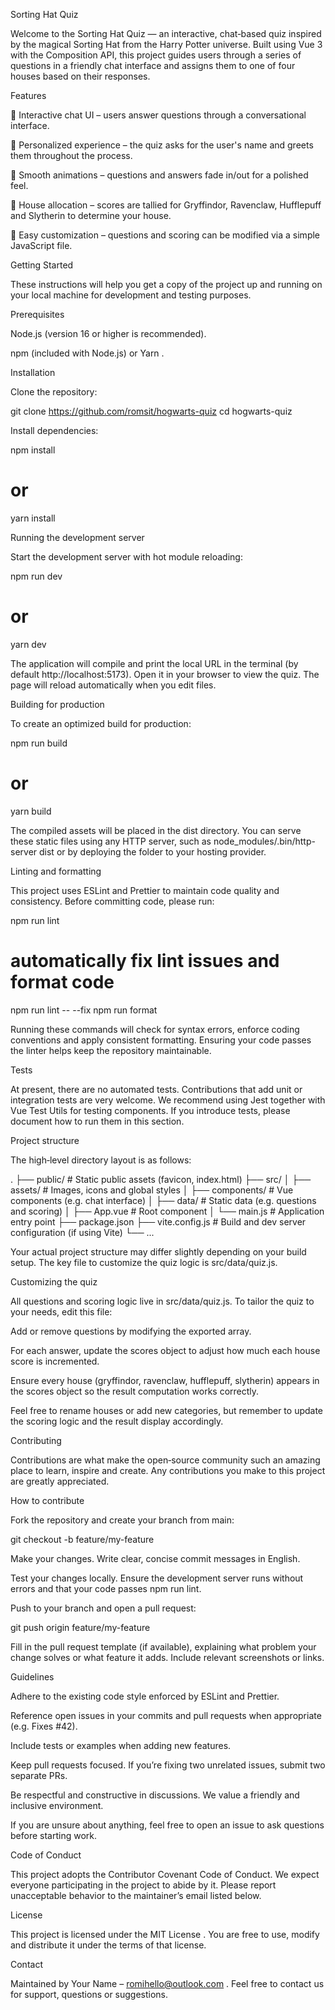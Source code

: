Sorting Hat Quiz

Welcome to the Sorting Hat Quiz — an interactive, chat‑based quiz inspired by the magical Sorting Hat from the Harry Potter universe. Built using Vue 3
 with the Composition API, this project guides users through a series of questions in a friendly chat interface and assigns them to one of four houses based on their responses.

Features

🔮 Interactive chat UI – users answer questions through a conversational interface.

🧙 Personalized experience – the quiz asks for the user's name and greets them throughout the process.

🎨 Smooth animations – questions and answers fade in/out for a polished feel.

🏰 House allocation – scores are tallied for Gryffindor, Ravenclaw, Hufflepuff and Slytherin to determine your house.

🔧 Easy customization – questions and scoring can be modified via a simple JavaScript file.

Getting Started

These instructions will help you get a copy of the project up and running on your local machine for development and testing purposes.

Prerequisites

Node.js
 (version 16 or higher is recommended).

npm (included with Node.js) or Yarn
.

Installation

Clone the repository:

git clone https://github.com/romsit/hogwarts-quiz
cd hogwarts-quiz


Install dependencies:

npm install
# or
yarn install

Running the development server

Start the development server with hot module reloading:

npm run dev
# or
yarn dev


The application will compile and print the local URL in the terminal (by default http://localhost:5173). Open it in your browser to view the quiz. The page will reload automatically when you edit files.

Building for production

To create an optimized build for production:

npm run build
# or
yarn build


The compiled assets will be placed in the dist directory. You can serve these static files using any HTTP server, such as node_modules/.bin/http-server dist or by deploying the folder to your hosting provider.

Linting and formatting

This project uses ESLint
 and Prettier
 to maintain code quality and consistency. Before committing code, please run:

npm run lint
# automatically fix lint issues and format code
npm run lint -- --fix
npm run format


Running these commands will check for syntax errors, enforce coding conventions and apply consistent formatting. Ensuring your code passes the linter helps keep the repository maintainable.

Tests

At present, there are no automated tests. Contributions that add unit or integration tests are very welcome. We recommend using Jest
 together with Vue Test Utils
 for testing components. If you introduce tests, please document how to run them in this section.

Project structure

The high‑level directory layout is as follows:

.
├── public/               # Static public assets (favicon, index.html)
├── src/
│   ├── assets/           # Images, icons and global styles
│   ├── components/       # Vue components (e.g. chat interface)
│   ├── data/             # Static data (e.g. questions and scoring)
│   ├── App.vue           # Root component
│   └── main.js           # Application entry point
├── package.json
├── vite.config.js        # Build and dev server configuration (if using Vite)
└── ...


Your actual project structure may differ slightly depending on your build setup. The key file to customize the quiz logic is src/data/quiz.js.

Customizing the quiz

All questions and scoring logic live in src/data/quiz.js. To tailor the quiz to your needs, edit this file:

Add or remove questions by modifying the exported array.

For each answer, update the scores object to adjust how much each house score is incremented.

Ensure every house (gryffindor, ravenclaw, hufflepuff, slytherin) appears in the scores object so the result computation works correctly.

Feel free to rename houses or add new categories, but remember to update the scoring logic and the result display accordingly.

Contributing

Contributions are what make the open‑source community such an amazing place to learn, inspire and create. Any contributions you make to this project are greatly appreciated.

How to contribute

Fork the repository and create your branch from main:

git checkout -b feature/my-feature


Make your changes. Write clear, concise commit messages in English.

Test your changes locally. Ensure the development server runs without errors and that your code passes npm run lint.

Push to your branch and open a pull request:

git push origin feature/my-feature


Fill in the pull request template (if available), explaining what problem your change solves or what feature it adds. Include relevant screenshots or links.

Guidelines

Adhere to the existing code style enforced by ESLint and Prettier.

Reference open issues in your commits and pull requests when appropriate (e.g. Fixes #42).

Include tests or examples when adding new features.

Keep pull requests focused. If you’re fixing two unrelated issues, submit two separate PRs.

Be respectful and constructive in discussions. We value a friendly and inclusive environment.

If you are unsure about anything, feel free to open an issue to ask questions before starting work.

Code of Conduct

This project adopts the Contributor Covenant
 Code of Conduct. We expect everyone participating in the project to abide by it. Please report unacceptable behavior to the maintainer’s email listed below.

License

This project is licensed under the MIT License
. You are free to use, modify and distribute it under the terms of that license.

Contact

Maintained by Your Name – romihello@outlook.com
. Feel free to contact us for support, questions or suggestions.